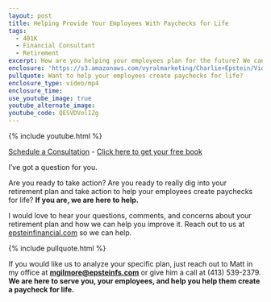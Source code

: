 ```yaml
---
layout: post
title: Helping Provide Your Employees With Paychecks for Life
tags:
  - 401K
  - Financial Consultant
  - Retirement
excerpt: How are you helping your employees plan for the future? We can help you answer this question.
enclosure: 'https://s3.amazonaws.com/vyralmarketing/Charlie+Epstein/Videos/2017+Videos/Helping+Provide+Your+Employees+With+Paychecks+for+Life+-+The+401K+Coach.mp4'
pullquote: Want to help your employees create paychecks for life?
enclosure_type: video/mp4
enclosure_time:
use_youtube_image: true
youtube_alternate_image:
youtube_code: QESVDVolIZg
---
```



{% include youtube.html %}

[Schedule a Consultation](https://secure.scheduleonce.com/Consultation-EpsteinFinancial) - [Click here to get your free book](https://www.epsteinfinancial.com/free-book-offer.html)

I’ve got a question for you.&nbsp;

Are you ready to take action? Are you ready to really dig into your retirement plan and take action to help your employees create paychecks for life? **If you are, we are here to help.**

I would love to hear your questions, comments, and concerns about your retirement plan and how we can help you improve it. Reach out to us at [epsteinfinancial.com](https://www.epsteinfinancial.com/) so we can help.&nbsp;

{% include pullquote.html %}

If you would like us to analyze your specific plan, just reach out to Matt in my office at **mgilmore@epsteinfs.com** or give him a call at (413) 539-2379. **We are here to serve you, your employees, and help you help them create a paycheck for life.**